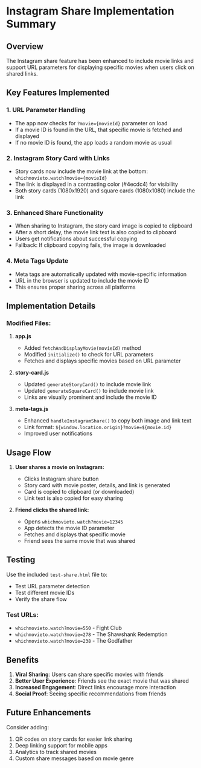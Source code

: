 # Instagram Share Implementation Summary

## Overview
The Instagram share feature has been enhanced to include movie links and support URL parameters for displaying specific movies when users click on shared links.

## Key Features Implemented

### 1. URL Parameter Handling
- The app now checks for `?movie={movieId}` parameter on load
- If a movie ID is found in the URL, that specific movie is fetched and displayed
- If no movie ID is found, the app loads a random movie as usual

### 2. Instagram Story Card with Links
- Story cards now include the movie link at the bottom: `whichmovieto.watch?movie={movieId}`
- The link is displayed in a contrasting color (#4ecdc4) for visibility
- Both story cards (1080x1920) and square cards (1080x1080) include the link

### 3. Enhanced Share Functionality
- When sharing to Instagram, the story card image is copied to clipboard
- After a short delay, the movie link text is also copied to clipboard
- Users get notifications about successful copying
- Fallback: If clipboard copying fails, the image is downloaded

### 4. Meta Tags Update
- Meta tags are automatically updated with movie-specific information
- URL in the browser is updated to include the movie ID
- This ensures proper sharing across all platforms

## Implementation Details

### Modified Files:
1. **app.js**
   - Added `fetchAndDisplayMovie(movieId)` method
   - Modified `initialize()` to check for URL parameters
   - Fetches and displays specific movies based on URL parameter

2. **story-card.js**
   - Updated `generateStoryCard()` to include movie link
   - Updated `generateSquareCard()` to include movie link
   - Links are visually prominent and include the movie ID

3. **meta-tags.js**
   - Enhanced `handleInstagramShare()` to copy both image and link text
   - Link format: `${window.location.origin}?movie=${movie.id}`
   - Improved user notifications

## Usage Flow

1. **User shares a movie on Instagram:**
   - Clicks Instagram share button
   - Story card with movie poster, details, and link is generated
   - Card is copied to clipboard (or downloaded)
   - Link text is also copied for easy sharing

2. **Friend clicks the shared link:**
   - Opens `whichmovieto.watch?movie=12345`
   - App detects the movie ID parameter
   - Fetches and displays that specific movie
   - Friend sees the same movie that was shared

## Testing

Use the included `test-share.html` file to:
- Test URL parameter detection
- Test different movie IDs
- Verify the share flow

### Test URLs:
- `whichmovieto.watch?movie=550` - Fight Club
- `whichmovieto.watch?movie=278` - The Shawshank Redemption
- `whichmovieto.watch?movie=238` - The Godfather

## Benefits

1. **Viral Sharing**: Users can share specific movies with friends
2. **Better User Experience**: Friends see the exact movie that was shared
3. **Increased Engagement**: Direct links encourage more interaction
4. **Social Proof**: Seeing specific recommendations from friends

## Future Enhancements

Consider adding:
1. QR codes on story cards for easier link sharing
2. Deep linking support for mobile apps
3. Analytics to track shared movies
4. Custom share messages based on movie genre

